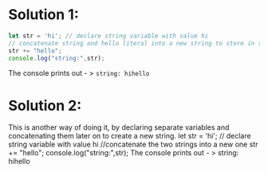 # Solution 1:
```javascript
let str = 'hi'; // declare string variable with value hi
// concatenate string and hello literal into a new string to store in the same variable str
str += "hello";
console.log("string:",str);
```
The console prints out - > `string: hihello`

# Solution 2:
This is another way of doing it, by declaring separate variables and concatenating them later on to create a new string.
let str = 'hi'; // declare string variable with value hi
//concatenate the two strings into a new one
str += "hello";
console.log("string:",str);
The console prints out - >
string: hihello
